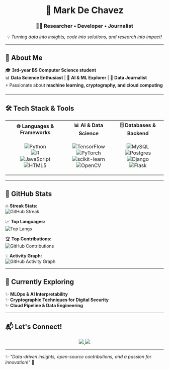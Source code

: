 <div align="center">

# 🌟 Mark De Chavez  
### 🧑‍💻 Researcher • Developer • Journalist  

💡 *Turning data into insights, code into solutions, and research into impact!*  

</div>  

---

## 🎯 **About Me**  
🎓 **3rd-year BS Computer Science student**  
📊 **Data Science Enthusiast** | 🤖 **AI & ML Explorer** | 📝 **Data Journalist**  
⚡ Passionate about **machine learning, cryptography, and cloud computing**  

---

## 🛠 **Tech Stack & Tools**  

<table align="center">
<tr>
<th>🌐 Languages & Frameworks</th>
<th>📊 AI & Data Science</th>
<th>🗄️ Databases & Backend</th>
</tr>
<tr>
<td align="center">

![Python](https://img.shields.io/badge/python-3670A0?style=for-the-badge&logo=python&logoColor=ffdd54)  
![R](https://img.shields.io/badge/r-%23276DC3.svg?style=for-the-badge&logo=r&logoColor=white)  
![JavaScript](https://img.shields.io/badge/javascript-%23323330.svg?style=for-the-badge&logo=javascript&logoColor=%23F7DF1E)  
![HTML5](https://img.shields.io/badge/html5-%23E34F26.svg?style=for-the-badge&logo=html5&logoColor=white)  

</td>
<td align="center">

![TensorFlow](https://img.shields.io/badge/TensorFlow-%23FF6F00.svg?style=for-the-badge&logo=TensorFlow&logoColor=white)  
![PyTorch](https://img.shields.io/badge/PyTorch-%23EE4C2C.svg?style=for-the-badge&logo=PyTorch&logoColor=white)  
![scikit-learn](https://img.shields.io/badge/scikit--learn-%23F7931E.svg?style=for-the-badge&logo=scikit-learn&logoColor=white)  
![OpenCV](https://img.shields.io/badge/opencv-%23white.svg?style=for-the-badge&logo=opencv&logoColor=white)  

</td>
<td align="center">

![MySQL](https://img.shields.io/badge/mysql-4479A1.svg?style=for-the-badge&logo=mysql&logoColor=white)  
![Postgres](https://img.shields.io/badge/postgres-%23316192.svg?style=for-the-badge&logo=postgresql&logoColor=white)  
![Django](https://img.shields.io/badge/django-%23092E20.svg?style=for-the-badge&logo=django&logoColor=white)  
![Flask](https://img.shields.io/badge/flask-%23000.svg?style=for-the-badge&logo=flask&logoColor=white)  

</td>
</tr>
</table>  

---

## 🚀 **GitHub Stats**  

🔥 **Streak Stats:**  
![GitHub Streak](https://github-readme-streak-stats.herokuapp.com/?user=markdechavez28&theme=tokyonight&hide_border=false)  

📈 **Top Languages:**  
![Top Langs](https://github-readme-stats.vercel.app/api/top-langs/?username=markdechavez28&theme=tokyonight&hide_border=false&include_all_commits=true&count_private=true&layout=compact)  

🏆 **Top Contributions:**  
![GitHub Contributions](https://github-contributor-stats.vercel.app/api?username=markdechavez28&limit=5&theme=tokyonight&combine_all_yearly_contributions=true)  

💡 **Activity Graph:**  
![GitHub Activity Graph](https://github-readme-activity-graph.cyclic.app/graph?username=markdechavez28&theme=tokyonight)  

---

## 🌱 **Currently Exploring**  
✨ **MLOps & AI Interpretability**  
✨ **Cryptographic Techniques for Digital Security**  
✨ **Cloud Pipeline & Data Engineering**  

---

## 📬 **Let's Connect!**  

<div align="center">

<a href="https://www.linkedin.com/in/markdechavez/">
  <img src="https://img.shields.io/badge/LinkedIn-%230077B5.svg?style=for-the-badge&logo=linkedin&logoColor=white" />
</a>  
<a href="mailto:markdechavez128@gmail.com">
  <img src="https://img.shields.io/badge/Email-%23D14836.svg?style=for-the-badge&logo=gmail&logoColor=white" />
</a>  

</div>

---

✨ *"Data-driven insights, open-source contributions, and a passion for innovation!"* 🚀  
